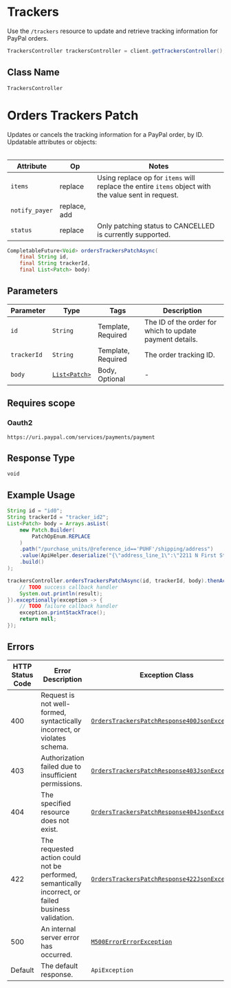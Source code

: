 # Trackers

Use the `/trackers` resource to update and retrieve tracking information for PayPal orders.

```java
TrackersController trackersController = client.getTrackersController();
```

## Class Name

`TrackersController`


# Orders Trackers Patch

Updates or cancels the tracking information for a PayPal order, by ID. Updatable attributes or objects:<br/><br/><table><thead><th>Attribute</th><th>Op</th><th>Notes</th></thead><tbody></tr><tr><td><code>items</code></td><td>replace</td><td>Using replace op for <code>items</code> will replace the entire <code>items</code> object with the value sent in request.</td></tr><tr><td><code>notify_payer</code></td><td>replace, add</td><td></td></tr><tr><td><code>status</code></td><td>replace</td><td>Only patching status to CANCELLED is currently supported.</td></tr></tbody></table>

```java
CompletableFuture<Void> ordersTrackersPatchAsync(
    final String id,
    final String trackerId,
    final List<Patch> body)
```

## Parameters

| Parameter | Type | Tags | Description |
|  --- | --- | --- | --- |
| `id` | `String` | Template, Required | The ID of the order for which to update payment details. |
| `trackerId` | `String` | Template, Required | The order tracking ID. |
| `body` | [`List<Patch>`](../../doc/models/patch.md) | Body, Optional | - |

## Requires scope

### Oauth2

`https://uri.paypal.com/services/payments/payment`

## Response Type

`void`

## Example Usage

```java
String id = "id0";
String trackerId = "tracker_id2";
List<Patch> body = Arrays.asList(
    new Patch.Builder(
        PatchOpEnum.REPLACE
    )
    .path("/purchase_units/@reference_id=='PUHF'/shipping/address")
    .value(ApiHelper.deserialize("{\"address_line_1\":\"2211 N First Street\",\"address_line_2\":\"Building 17\",\"admin_area_2\":\"San Jose\",\"admin_area_1\":\"CA\",\"postal_code\":\"95131\",\"country_code\":\"US\"}"))
    .build()
);

trackersController.ordersTrackersPatchAsync(id, trackerId, body).thenAccept(result -> {
    // TODO success callback handler
    System.out.println(result);
}).exceptionally(exception -> {
    // TODO failure callback handler
    exception.printStackTrace();
    return null;
});
```

## Errors

| HTTP Status Code | Error Description | Exception Class |
|  --- | --- | --- |
| 400 | Request is not well-formed, syntactically incorrect, or violates schema. | [`OrdersTrackersPatchResponse400JsonException`](../../doc/models/orders-trackers-patch-response-400-json-exception.md) |
| 403 | Authorization failed due to insufficient permissions. | [`OrdersTrackersPatchResponse403JsonException`](../../doc/models/orders-trackers-patch-response-403-json-exception.md) |
| 404 | The specified resource does not exist. | [`OrdersTrackersPatchResponse404JsonException`](../../doc/models/orders-trackers-patch-response-404-json-exception.md) |
| 422 | The requested action could not be performed, semantically incorrect, or failed business validation. | [`OrdersTrackersPatchResponse422JsonException`](../../doc/models/orders-trackers-patch-response-422-json-exception.md) |
| 500 | An internal server error has occurred. | [`M500ErrorErrorException`](../../doc/models/m500-error-error-exception.md) |
| Default | The default response. | `ApiException` |

